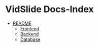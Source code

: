 # VidSlide Docs-Index

* [README](https://github.com/jonasfroeller/SvelteKit_VidSlide#info)
  * [Frontend](https://github.com/jonasfroeller/SvelteKit_VidSlide#setup-frontend)
  * [Backend](https://github.com/jonasfroeller/SvelteKit_VidSlide#setup-database--backend-api)
  * [Database](https://github.com/jonasfroeller/SvelteKit_VidSlide#setup-database--backend-api)
